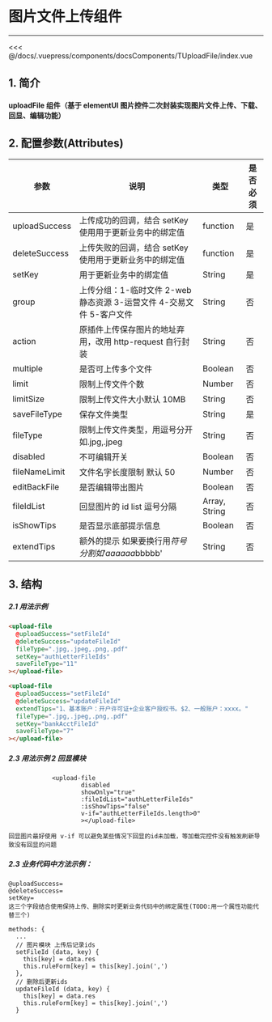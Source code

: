 # 图片文件上传组件

---

<common-code-format>
  <docsComponents-TUploadFile-index slot="source"></docsComponents-TUploadFile-index>
   <<< @/docs/.vuepress/components/docsComponents/TUploadFile/index.vue
</common-code-format>

## 1. 简介

#### uploadFile 组件（基于 elementUI 图片控件二次封装实现图片文件上传、下载、回显、编辑功能）

## 2. 配置参数(Attributes)

| 参数          | 说明                                                                 | 类型          | 是否必须 |
| ------------- | -------------------------------------------------------------------- | ------------- | -------- |
| uploadSuccess | 上传成功的回调，结合 setKey 使用用于更新业务中的绑定值               | function      | 是       |
| deleteSuccess | 上传失败的回调，结合 setKey 使用用于更新业务中的绑定值               | function      | 是       |
| setKey        | 用于更新业务中的绑定值                                               | String        | 是       |
| group         | 上传分组：1-临时文件 2-web 静态资源 3-运营文件 4-交易文件 5-客户文件 | String        | 否       |
| action        | 原插件上传保存图片的地址弃用，改用 http-request 自行封装             | String        | 否       |
| multiple      | 是否可上传多个文件                                                   | Boolean       | 否       |
| limit         | 限制上传文件个数                                                     | Number        | 否       |
| limitSize     | 限制上传文件大小默认 10MB                                            | String        | 否       |
| saveFileType  | 保存文件类型                                                         | String        | 是       |
| fileType      | 限制上传文件类型，用逗号分开 如.jpg,.jpeg                            | String        | 否       |
| disabled      | 不可编辑开关                                                         | Boolean       | 否       |
| fileNameLimit | 文件名字长度限制 默认 50                                             | Number        | 否       |
| editBackFile  | 是否编辑带出图片                                                     | Boolean       | 否       |
| fileIdList    | 回显图片的 id list 逗号分隔                                          | Array, String | 否       |
| isShowTips    | 是否显示底部提示信息                                                 | Boolean       | 否       |
| extendTips    | 额外的提示 如果要换行用$符号分割 如'aaaaaa$bbbbb'                    | String        | 否       |

## 3. 结构

##### 2.1 用法示例

```html
<upload-file
  @uploadSuccess="setFileId"
  @deleteSuccess="updateFileId"
  fileType=".jpg,.jpeg,.png,.pdf"
  setKey="authLetterFileIds"
  saveFileType="11"
></upload-file>

<upload-file
  @uploadSuccess="setFileId"
  @deleteSuccess="updateFileId"
  extendTips="1、基本账户：开户许可证+企业客户授权书。$2、一般账户：xxxx。"
  fileType=".jpg,.jpeg,.png,.pdf"
  setKey="bankAcctFileId"
  saveFileType="7"
></upload-file>
```

##### 2.3 用法示例 2 回显模块

```
            <upload-file
                    disabled
                    showOnly="true"
                    :fileIdList="authLetterFileIds"
                    :isShowTips="false"
                    v-if="authLetterFileIds.length>0"
                    ></upload-file>

```

```
回显图片最好使用 v-if 可以避免某些情况下回显的id未加载，等加载完控件没有触发刷新导致没有回显的问题
```

##### 2.3 业务代码中方法示例：

```
@uploadSuccess=
@deleteSuccess=
setKey=
这三个字段结合使用保持上传、删除实时更新业务代码中的绑定属性(TODO:用一个属性功能代替三个)

methods: {
  ...
  // 图片模块 上传后记录ids
  setFileId (data, key) {
    this[key] = data.res
    this.ruleForm[key] = this[key].join(',')
  },
  // 删除后更新ids
  updateFileId (data, key) {
    this[key] = data.res
    this.ruleForm[key] = this[key].join(',')
  }

```
